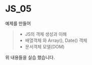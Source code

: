 # JS_05


예제를 만들어

> - JS의 객체 생성과 이해
> - 배열객체 와 Array(), Date() 객체
> - 문서객체 모델(DOM)

위 내용들을 실습 했습니다.